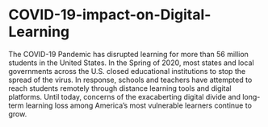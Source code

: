 # COVID-19-impact-on-Digital-Learning
The COVID-19 Pandemic has disrupted learning for more than 56 million students in the United States. In the Spring of 2020, most states and local governments across the U.S. closed educational institutions to stop the spread of the virus. In response, schools and teachers have attempted to reach students remotely through distance learning tools and digital platforms. Until today, concerns of the exacaberting digital divide and long-term learning loss among America’s most vulnerable learners continue to grow.

